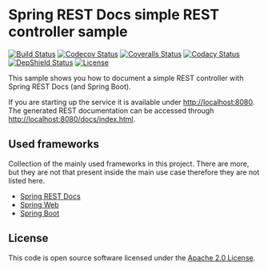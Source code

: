 # Spring REST Docs simple REST controller sample
[![Build Status](https://travis-ci.org/ingogriebsch/sample-spring-restdocs-simple-restcontroller.svg?branch=master)](https://travis-ci.org/ingogriebsch/sample-spring-restdocs-simple-restcontroller)
[![Codecov Status](https://codecov.io/gh/ingogriebsch/sample-spring-restdocs-simple-restcontroller/branch/master/graph/badge.svg)](https://codecov.io/gh/ingogriebsch/sample-spring-restdocs-simple-restcontroller)
[![Coveralls Status](https://coveralls.io/repos/github/ingogriebsch/sample-spring-restdocs-simple-restcontroller/badge.svg?branch=master)](https://coveralls.io/github/ingogriebsch/sample-spring-restdocs-simple-restcontroller?branch=master)
[![Codacy Status](https://api.codacy.com/project/badge/Grade/932a7d3670e64310a345db7df8db6305)](https://app.codacy.com/app/ingo.griebsch/sample-spring-restdocs-simple-restcontroller?utm_source=github.com&utm_medium=referral&utm_content=ingogriebsch/sample-spring-restdocs-simple-restcontroller&utm_campaign=Badge_Grade_Dashboard)
[![DepShield Status](https://depshield.sonatype.org/badges/ingogriebsch/sample-spring-restdocs-simple-restcontroller/depshield.svg)](https://depshield.github.io)
[![License](http://img.shields.io/:license-apache-blue.svg)](http://www.apache.org/licenses/LICENSE-2.0.html)

This sample shows you how to document a simple REST controller with Spring REST Docs (and Spring Boot).

If you are starting up the service it is available under <http://localhost:8080>.
The generated REST documentation can be accessed through <http://localhost:8080/docs/index.html>.

## Used frameworks
Collection of the mainly used frameworks in this project. There are more, but they are not that present inside the main use case therefore they are not listed here.

*   [Spring REST Docs](https://docs.spring.io/spring-restdocs/docs/1.2.6.RELEASE/reference/html5/)
*   [Spring Web](https://docs.spring.io/spring/docs/4.3.12.RELEASE/spring-framework-reference/htmlsingle/#spring-web)
*   [Spring Boot](https://docs.spring.io/spring-boot/docs/1.5.10.RELEASE/reference/htmlsingle)

## License
This code is open source software licensed under the [Apache 2.0 License](https://www.apache.org/licenses/LICENSE-2.0.html).
